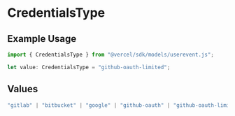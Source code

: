 # CredentialsType

## Example Usage

```typescript
import { CredentialsType } from "@vercel/sdk/models/userevent.js";

let value: CredentialsType = "github-oauth-limited";
```

## Values

```typescript
"gitlab" | "bitbucket" | "google" | "github-oauth" | "github-oauth-limited"
```